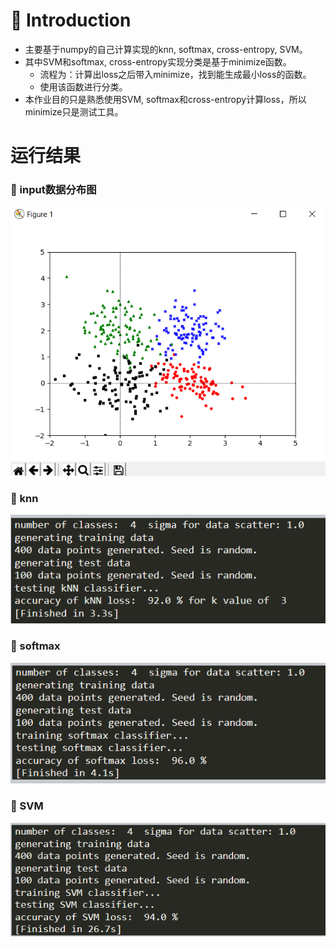 # 📕 Introduction
* 主要基于numpy的自己计算实现的knn, softmax, cross-entropy, SVM。  
* 其中SVM和softmax, cross-entropy实现分类是基于minimize函数。  
	* 流程为：计算出loss之后带入minimize，找到能生成最小loss的函数。
	* 使用该函数进行分类。
* 本作业目的只是熟悉使用SVM, softmax和cross-entropy计算loss，所以minimize只是测试工具。

# 运行结果
### 🎈 input数据分布图  
![image](./data_distribution.png)  

### 🎈 knn  
![image](./knn.png)  

### 🎈 softmax  
![image](./softmax.png)  

### 🎈 SVM  
![image](./SVM.png)